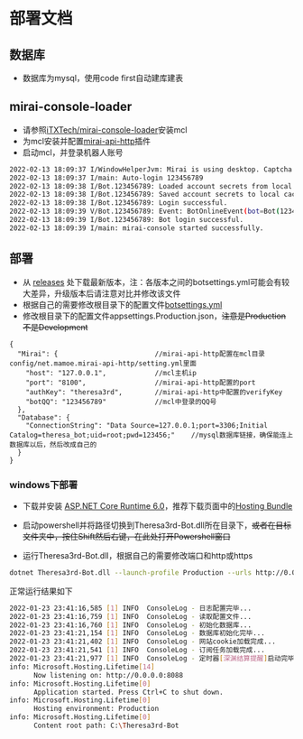 # 部署文档

## 数据库
- 数据库为mysql，使用code first自动建库建表

## mirai-console-loader
- 请参照[iTXTech/mirai-console-loader](https://github.com/iTXTech/mirai-console-loader)安装mcl
- 为mcl安装并配置[mirai-api-http](https://github.com/project-mirai/mirai-api-http)插件
- 启动mcl，并登录机器人账号
```bash
2022-02-13 18:09:37 I/WindowHelperJvm: Mirai is using desktop. Captcha will be thrown by window popup. You can add `mirai.no-desktop` to JVM properties (-Dmirai.no-desktop) to disable it.
2022-02-13 18:09:37 I/main: Auto-login 123456789
2022-02-13 18:09:38 I/Bot.123456789: Loaded account secrets from local cache.
2022-02-13 18:09:38 I/Bot.123456789: Saved account secrets to local cache for fast login.
2022-02-13 18:09:38 I/Bot.123456789: Login successful.
2022-02-13 18:09:39 V/Bot.123456789: Event: BotOnlineEvent(bot=Bot(123456789))
2022-02-13 18:09:39 I/Bot.123456789: Bot login successful.
2022-02-13 18:09:39 I/main: mirai-console started successfully.
```

## 部署
- 从 [releases](https://github.com/GardenHamster/Theresa3rd-Bot/releases) 处下载最新版本，注：各版本之间的botsettings.yml可能会有较大差异，升级版本后请注意对比并修改该文件
- 根据自己的需要修改根目录下的配置文件[botsettings.yml](https://github.com/GardenHamster/Theresa3rd-Bot/blob/main/Theresa3rd-Bot/botsettings.yml)
- 修改根目录下的配置文件appsettings.Production.json，~~注意是Production不是Development~~
```json5
{
  "Mirai": {                        //mirai-api-http配置在mcl目录config/net.mamoe.mirai-api-http/setting.yml里面
    "host": "127.0.0.1",            //mcl主机ip
    "port": "8100",                 //mirai-api-http配置的port
    "authKey": "theresa3rd",        //mirai-api-http中配置的verifyKey
    "botQQ": "123456789"            //mcl中登录的QQ号
  },
  "Database": {
    "ConnectionString": "Data Source=127.0.0.1;port=3306;Initial Catalog=theresa_bot;uid=root;pwd=123456;"    //mysql数据库链接，确保能连上数据库以后，然后改成自己的
  }
}

```

### windows下部署
- 下载并安装 [ASP.NET Core Runtime 6.0](https://dotnet.microsoft.com/en-us/download/dotnet/6.0)，推荐下载页面中的[Hosting Bundle](https://dotnet.microsoft.com/en-us/download/dotnet/thank-you/runtime-aspnetcore-6.0.2-windows-hosting-bundle-installer)
- 启动powershell并将路径切换到Theresa3rd-Bot.dll所在目录下，~~或者在目标文件夹中，按住Shift然后右键，在此处打开Powershell窗口~~

- 运行Theresa3rd-Bot.dll，根据自己的需要修改端口和http或https
```bash
dotnet Theresa3rd-Bot.dll --launch-profile Production --urls http://0.0.0.0:8088
```

正常运行结果如下
```bash
2022-01-23 23:41:16,585 [1] INFO  ConsoleLog - 日志配置完毕...
2022-01-23 23:41:16,759 [1] INFO  ConsoleLog - 读取配置文件...
2022-01-23 23:41:16,760 [1] INFO  ConsoleLog - 初始化数据库...
2022-01-23 23:41:21,154 [1] INFO  ConsoleLog - 数据库初始化完毕...
2022-01-23 23:41:21,402 [1] INFO  ConsoleLog - 网站cookie加载完成...
2022-01-23 23:41:21,541 [1] INFO  ConsoleLog - 订阅任务加载完成...
2022-01-23 23:41:21,977 [1] INFO  ConsoleLog - 定时器[深渊结算提醒]启动完毕...
info: Microsoft.Hosting.Lifetime[14]
      Now listening on: http://0.0.0.0:8088
info: Microsoft.Hosting.Lifetime[0]
      Application started. Press Ctrl+C to shut down.
info: Microsoft.Hosting.Lifetime[0]
      Hosting environment: Production
info: Microsoft.Hosting.Lifetime[0]
      Content root path: C:\Theresa3rd-Bot
```
